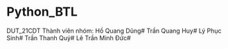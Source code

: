 # Python_BTL
DUT_21CDT
Thành viên nhóm:
Hồ Quang Dũng#
Trần Quang Huy#
Lý Phục Sinh# 
Trần Thanh Quý#
Lê Trần Minh Đức#

